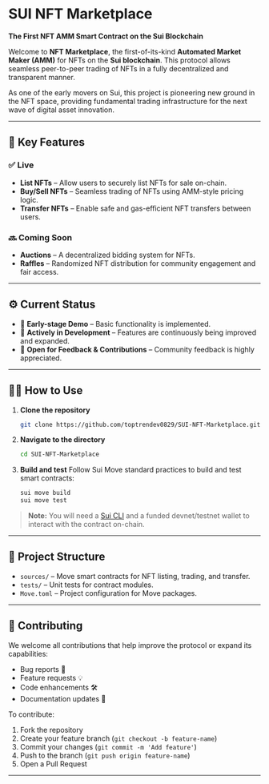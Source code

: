 # SUI NFT Marketplace

**The First NFT AMM Smart Contract on the Sui Blockchain**

Welcome to **NFT Marketplace**, the first-of-its-kind **Automated Market Maker (AMM)** for NFTs on the **Sui blockchain**. This protocol allows seamless peer-to-peer trading of NFTs in a fully decentralized and transparent manner.

As one of the early movers on Sui, this project is pioneering new ground in the NFT space, providing fundamental trading infrastructure for the next wave of digital asset innovation.

---

## 🚀 Key Features

### ✅ Live

* **List NFTs** – Allow users to securely list NFTs for sale on-chain.
* **Buy/Sell NFTs** – Seamless trading of NFTs using AMM-style pricing logic.
* **Transfer NFTs** – Enable safe and gas-efficient NFT transfers between users.

### 🔜 Coming Soon

* **Auctions** – A decentralized bidding system for NFTs.
* **Raffles** – Randomized NFT distribution for community engagement and fair access.

---

## ⚙️ Current Status

* 🧪 **Early-stage Demo** – Basic functionality is implemented.
* 🔧 **Actively in Development** – Features are continuously being improved and expanded.
* 🧩 **Open for Feedback & Contributions** – Community feedback is highly appreciated.

---

## 🧑‍💻 How to Use

1. **Clone the repository**

   ```bash
   git clone https://github.com/toptrendev0829/SUI-NFT-Marketplace.git
   ```

2. **Navigate to the directory**

   ```bash
   cd SUI-NFT-Marketplace
   ```

3. **Build and test**
   Follow Sui Move standard practices to build and test smart contracts:

   ```bash
   sui move build
   sui move test
   ```

> **Note:** You will need a [Sui CLI](https://docs.sui.io/build/install) and a funded devnet/testnet wallet to interact with the contract on-chain.

---

## 🧠 Project Structure

* `sources/` – Move smart contracts for NFT listing, trading, and transfer.
* `tests/` – Unit tests for contract modules.
* `Move.toml` – Project configuration for Move packages.

---

## 🤝 Contributing

We welcome all contributions that help improve the protocol or expand its capabilities:

* Bug reports 🐛
* Feature requests 💡
* Code enhancements 🛠️
* Documentation updates 📝

To contribute:

1. Fork the repository
2. Create your feature branch (`git checkout -b feature-name`)
3. Commit your changes (`git commit -m 'Add feature'`)
4. Push to the branch (`git push origin feature-name`)
5. Open a Pull Request

---





